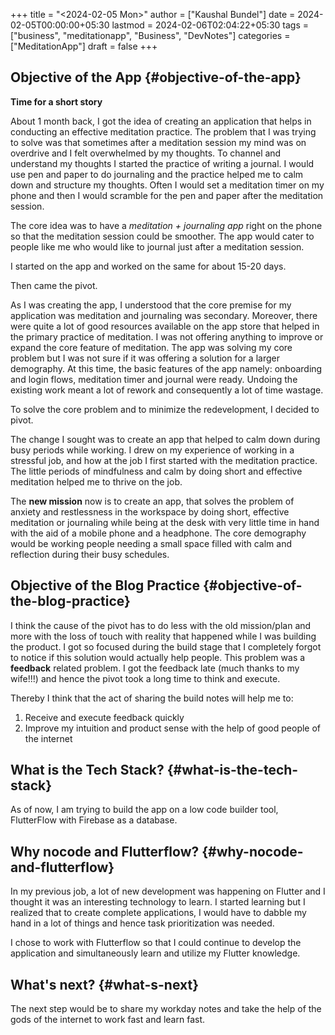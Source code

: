 +++
title = "<2024-02-05 Mon>"
author = ["Kaushal Bundel"]
date = 2024-02-05T00:00:00+05:30
lastmod = 2024-02-06T02:04:22+05:30
tags = ["business", "meditationapp", "Business", "DevNotes"]
categories = ["MeditationApp"]
draft = false
+++

## Objective of the App {#objective-of-the-app}

****Time for a short story****

About 1 month back, I got the idea of creating an application that helps in conducting an effective meditation practice. The problem that I was trying to solve was that sometimes after a meditation session my mind was on overdrive and I felt overwhelmed by my thoughts. To channel and understand my thoughts I started the practice of writing a journal. I would use pen and paper to do journaling and the practice helped me to calm down and structure my thoughts. Often I would set a meditation timer on my phone and then I would scramble for the pen and paper after the meditation session.

The core idea was to have a _meditation + journaling app_ right on the phone so that the meditation session could be smoother. The app would cater to people like me who would like to journal just after a meditation session.

I started on the app and worked on the same for about 15-20 days.

<span class="underline">Then came the pivot.</span>

As I was creating the app, I understood that the core premise for my application was meditation and journaling was secondary. Moreover, there were quite a lot of good resources available on the app store that helped in the primary practice of meditation. I was not offering anything to improve or expand the core feature of meditation. The app was solving my core problem but I was not sure if it was offering a solution for a larger demography. At this time, the basic features of the app namely: onboarding and login flows, meditation timer and journal were ready. Undoing the existing work meant a lot of rework and consequently a lot of time wastage.

To solve the core problem and to minimize the redevelopment, I decided to pivot.

The change I sought was to create an app that helped to calm down during busy periods while working. I drew on my experience of working in a stressful job, and how at the job I first started with the meditation practice. The little periods of mindfulness and calm by doing short and effective meditation helped me to thrive on the job.

The **new mission** now is to create an app, that solves the problem of anxiety and restlessness in the workspace by doing short, effective meditation or journaling while being at the desk with very little time in hand with the aid of a mobile phone and a headphone. The core demography would be working people needing a small space filled with calm and reflection during their busy schedules.


## Objective of the Blog Practice {#objective-of-the-blog-practice}

I think the cause of the pivot has to do less with the old mission/plan and more with the loss of touch with reality that happened while I was building the product. I got so focused during the build stage that I completely forgot to notice if this solution would actually help people. This problem was a **feedback** related problem. I got the feedback late (much thanks to my wife!!!) and hence the pivot took a long time to think and execute.

Thereby I think that the act of sharing the build notes will help me to:

1.  Receive and execute feedback quickly
2.  Improve my intuition and product sense with the help of good people of the internet


## What is the Tech Stack? {#what-is-the-tech-stack}

As of now, I am trying to build the app on a low code builder tool, FlutterFlow with Firebase as a database.


## Why nocode and Flutterflow? {#why-nocode-and-flutterflow}

In my previous job, a lot of new development was happening on Flutter and I thought it was an interesting technology to learn. I started learning but I realized that to create complete applications, I would have to dabble my hand in a lot of things and hence task prioritization was needed.

I chose to work with Flutterflow so that I could continue to develop the application and simultaneously learn and utilize my Flutter knowledge.


## What's next? {#what-s-next}

The next step would be to share my workday notes and take the help of the gods of the internet to work fast and learn fast.
